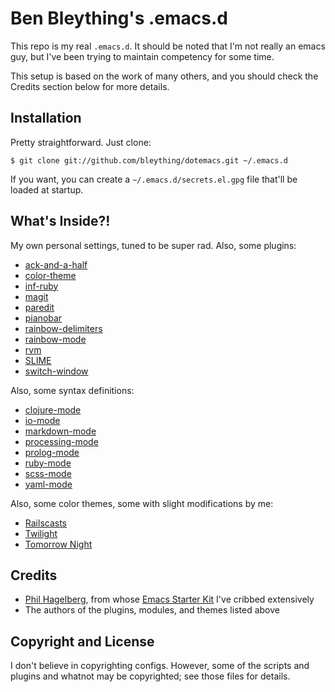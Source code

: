 Ben Bleything's .emacs.d
========================================================================

This repo is my real `.emacs.d`. It should be noted that I'm not really
an emacs guy, but I've been trying to maintain competency for some time.

This setup is based on the work of many others, and you should check the
Credits section below for more details.

Installation
------------------------------------------------------------------------

Pretty straightforward. Just clone:

    $ git clone git://github.com/bleything/dotemacs.git ~/.emacs.d

If you want, you can create a `~/.emacs.d/secrets.el.gpg` file that'll be loaded
at startup.

What's Inside?!
------------------------------------------------------------------------

My own personal settings, tuned to be super rad. Also, some plugins:

* [ack-and-a-half](https://github.com/jhelwig/ack-and-a-half)
* [color-theme](http://www.nongnu.org/color-theme)
* [inf-ruby](https://github.com/nonsequitur/inf-ruby)
* [magit](http://philjackson.github.com/magit/)
* [paredit](http://www.emacswiki.org/emacs/ParEdit)
* [pianobar](http://www.emacswiki.org/emacs/PianobarMode)
* [rainbow-delimiters](http://www.emacswiki.org/emacs/RainbowDelimiters)
* [rainbow-mode](http://julien.danjou.info/software/rainbow-mode)
* [rvm](https://github.com/senny/rvm.el)
* [SLIME](http://common-lisp.net/project/slime)
* [switch-window](https://github.com/dimitri/switch-window)

Also, some syntax definitions:

* [clojure-mode](http://github.com/technomancy/clojure-mode)
* [io-mode](http://www.alcyone.com/software/io-mode/)
* [markdown-mode](http://jblevins.org/projects/markdown-mode/)
* [processing-mode](http://gitorious.org/processing-emacs)
* [prolog-mode](http://www.emacswiki.org/emacs/PrologMode)
* [ruby-mode](http://www.emacswiki.org/emacs/RubyMode)
* [scss-mode](https://github.com/antonj/scss-mode)
* [yaml-mode](https://github.com/yoshiki/yaml-mode)

Also, some color themes, some with slight modifications by me:

* [Railscasts](https://github.com/olegshaldybin/color-theme-railscasts)
* [Twilight](https://github.com/crafterm/twilight-emacs)
* [Tomorrow Night](https://github.com/ChrisKempson/Tomorrow-Theme)

Credits
------------------------------------------------------------------------

* [Phil Hagelberg][0], from whose [Emacs Starter Kit][1] I've cribbed
  extensively
* The authors of the plugins, modules, and themes listed above

[0]: http://technomancy.us
[1]: http://github.com/technomancy/emacs-starter-kit

Copyright and License
------------------------------------------------------------------------

I don't believe in copyrighting configs. However, some of the scripts and
plugins and whatnot may be copyrighted; see those files for details.
